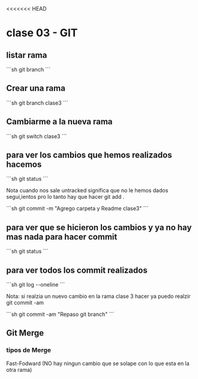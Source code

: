 <<<<<<< HEAD
# clase 03 - GIT

## listar rama
´´´sh
git branch
´´´

## Crear una rama
´´´sh
git branch clase3
´´´

## Cambiarme a la nueva rama
´´´sh
git switch clase3
´´´

## para ver los cambios que hemos realizados hacemos
´´´sh
git status
´´´

Nota cuando nos sale untracked significa que no le hemos dados segui,ientos pro lo tanto hay que hacer git add .

´´´sh
git commit -m "Agrego carpeta y Readme clase3"
´´´

## para ver que se hicieron los cambios y ya no hay mas nada para hacer commit 
´´´sh
git status
´´´

## para ver todos los commit realizados

´´´sh
git log --oneline
´´´

Nota: si realzia un nuevo cambio en la rama clase 3 hacer ya puedo realzir git commit -am

´´´sh
git commit -am "Repaso git branch"
´´´

## Git Merge

### tipos de Merge

Fast-Fodward (NO hay ningun cambio que se solape con lo que esta en la otra rama)
